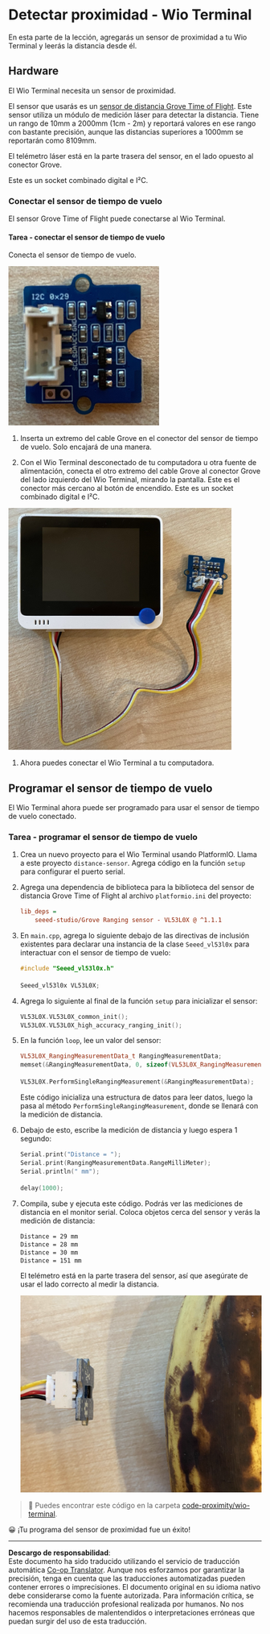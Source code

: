 <!--
CO_OP_TRANSLATOR_METADATA:
{
  "original_hash": "288aebb0c59f7be1d2719b8f9660a313",
  "translation_date": "2025-08-26T14:24:20+00:00",
  "source_file": "4-manufacturing/lessons/4-trigger-fruit-detector/wio-terminal-proximity.md",
  "language_code": "es"
}
-->
# Detectar proximidad - Wio Terminal

En esta parte de la lección, agregarás un sensor de proximidad a tu Wio Terminal y leerás la distancia desde él.

## Hardware

El Wio Terminal necesita un sensor de proximidad.

El sensor que usarás es un [sensor de distancia Grove Time of Flight](https://www.seeedstudio.com/Grove-Time-of-Flight-Distance-Sensor-VL53L0X.html). Este sensor utiliza un módulo de medición láser para detectar la distancia. Tiene un rango de 10mm a 2000mm (1cm - 2m) y reportará valores en ese rango con bastante precisión, aunque las distancias superiores a 1000mm se reportarán como 8109mm.

El telémetro láser está en la parte trasera del sensor, en el lado opuesto al conector Grove.

Este es un socket combinado digital e I²C.

### Conectar el sensor de tiempo de vuelo

El sensor Grove Time of Flight puede conectarse al Wio Terminal.

#### Tarea - conectar el sensor de tiempo de vuelo

Conecta el sensor de tiempo de vuelo.

![Un sensor Grove Time of Flight](../../../../../translated_images/grove-time-of-flight-sensor.d82ff2165bfded9f485de54d8d07195a6270a602696825fca19f629ddfe94e86.es.png)

1. Inserta un extremo del cable Grove en el conector del sensor de tiempo de vuelo. Solo encajará de una manera.

1. Con el Wio Terminal desconectado de tu computadora u otra fuente de alimentación, conecta el otro extremo del cable Grove al conector Grove del lado izquierdo del Wio Terminal, mirando la pantalla. Este es el conector más cercano al botón de encendido. Este es un socket combinado digital e I²C.

![El sensor Grove Time of Flight conectado al conector izquierdo](../../../../../translated_images/wio-time-of-flight-sensor.c4c182131d2ea73df67febd004dc0313d271013d016be9c47e7da4d77c6c20a8.es.png)

1. Ahora puedes conectar el Wio Terminal a tu computadora.

## Programar el sensor de tiempo de vuelo

El Wio Terminal ahora puede ser programado para usar el sensor de tiempo de vuelo conectado.

### Tarea - programar el sensor de tiempo de vuelo

1. Crea un nuevo proyecto para el Wio Terminal usando PlatformIO. Llama a este proyecto `distance-sensor`. Agrega código en la función `setup` para configurar el puerto serial.

1. Agrega una dependencia de biblioteca para la biblioteca del sensor de distancia Grove Time of Flight al archivo `platformio.ini` del proyecto:

    ```ini
    lib_deps =
        seeed-studio/Grove Ranging sensor - VL53L0X @ ^1.1.1
    ```

1. En `main.cpp`, agrega lo siguiente debajo de las directivas de inclusión existentes para declarar una instancia de la clase `Seeed_vl53l0x` para interactuar con el sensor de tiempo de vuelo:

    ```cpp
    #include "Seeed_vl53l0x.h"
    
    Seeed_vl53l0x VL53L0X;
    ```

1. Agrega lo siguiente al final de la función `setup` para inicializar el sensor:

    ```cpp
    VL53L0X.VL53L0X_common_init();
    VL53L0X.VL53L0X_high_accuracy_ranging_init();
    ```

1. En la función `loop`, lee un valor del sensor:

    ```cpp
    VL53L0X_RangingMeasurementData_t RangingMeasurementData;
    memset(&RangingMeasurementData, 0, sizeof(VL53L0X_RangingMeasurementData_t));

    VL53L0X.PerformSingleRangingMeasurement(&RangingMeasurementData);
    ```

    Este código inicializa una estructura de datos para leer datos, luego la pasa al método `PerformSingleRangingMeasurement`, donde se llenará con la medición de distancia.

1. Debajo de esto, escribe la medición de distancia y luego espera 1 segundo:

    ```cpp
    Serial.print("Distance = ");
    Serial.print(RangingMeasurementData.RangeMilliMeter);
    Serial.println(" mm");

    delay(1000);
    ```

1. Compila, sube y ejecuta este código. Podrás ver las mediciones de distancia en el monitor serial. Coloca objetos cerca del sensor y verás la medición de distancia:

    ```output
    Distance = 29 mm
    Distance = 28 mm
    Distance = 30 mm
    Distance = 151 mm
    ```

    El telémetro está en la parte trasera del sensor, así que asegúrate de usar el lado correcto al medir la distancia.

    ![El telémetro en la parte trasera del sensor de tiempo de vuelo apuntando a un plátano](../../../../../translated_images/time-of-flight-banana.079921ad8b1496e4525dc26b4cdc71a076407aba3e72ba113ba2e38febae92c5.es.png)

> 💁 Puedes encontrar este código en la carpeta [code-proximity/wio-terminal](../../../../../4-manufacturing/lessons/4-trigger-fruit-detector/code-proximity/wio-terminal).

😀 ¡Tu programa del sensor de proximidad fue un éxito!

---

**Descargo de responsabilidad**:  
Este documento ha sido traducido utilizando el servicio de traducción automática [Co-op Translator](https://github.com/Azure/co-op-translator). Aunque nos esforzamos por garantizar la precisión, tenga en cuenta que las traducciones automatizadas pueden contener errores o imprecisiones. El documento original en su idioma nativo debe considerarse como la fuente autorizada. Para información crítica, se recomienda una traducción profesional realizada por humanos. No nos hacemos responsables de malentendidos o interpretaciones erróneas que puedan surgir del uso de esta traducción.